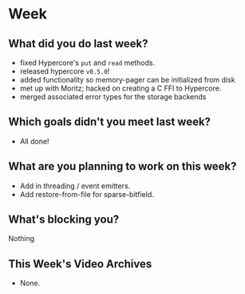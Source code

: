# Week

## What did you do last week?
- fixed Hypercore's `put` and `read` methods.
- released hypercore `v0.5.0`!
- added functionality so memory-pager can be initialized from disk
- met up with Moritz; hacked on creating a C FFI to Hypercore.
- merged associated error types for the storage backends

## Which goals didn't you meet last week?
- All done!

## What are you planning to work on this week?
- Add in threading / event emitters.
- Add restore-from-file for sparse-bitfield.

## What's blocking you?
Nothing

## This Week's Video Archives
- None.
